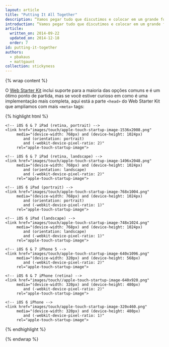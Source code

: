 ```yaml
---
layout: article
title: "Putting It All Together"
description: “Vamos pegar tudo que discutimos e colocar em um grande formulário."
introduction: “Vamos pegar tudo que discutimos e colocar em um grande formulário."
article:
  written_on: 2014-09-22
  updated_on: 2014-12-18
  order: 7
id: putting-it-together
authors:
  - pbakaus
  - mattgaunt
collection: stickyness
---
```


{% wrap content %}

O [Web Starter Kit](//developers.google.com/web/starter-kit) inclui
suporte para a maioria das opções comuns e é um ótimo ponto de partida, mas se você
estiver curioso em como é uma implementação mais completa, aqui está a
parte `<head>` do Web Starter Kit que ampliamos com mais
`<meta>` tags:

{% highlight html %}
<!-- WebApp Manifest -->
<link rel="manifest" href="/manifest.json">

<!-- hide the browser UI when launched from the home screen -->
<meta name="apple-mobile-web-app-capable" content="yes">

<!-- set the correct name -->
<meta name="application-name" content="Web Starter Kit" />
<meta name="apple-mobile-web-app-title" content="Web Starter Kit">

<!-- Icons -->
  <!-- icon in the highest resolution we need it for -->
  <link rel="icon" sizes="228x228" href="images/touch/icon-228x228.png">
  <link rel="apple-touch-icon" href="images/touch/icon-228x228.png">

  <!-- multiple icons for IE11 on Win8 (actual images are 1.8 larger, per MS recommendation) -->
  <meta name="msapplication-square70x70logo" content="images/touch/icon-smalltile-128x128.png">
  <meta name="msapplication-square150x150logo" content="images/touch/icon-mediumtile-270x270.png">
  <meta name="msapplication-wide310x150logo" content="images/touch/icon-widetile-558x270.png">
  <meta name="msapplication-square310x310logo" content="images/touch/icon-largetile-558x558.png">

  <!-- Tile icon for IE10 on Win8 (144x144 + tile color) -->
  <meta name="msapplication-TileImage" content="images/touch/icon-144x144.png">
  <meta name="msapplication-TileColor" content="#3372DF">

<!-- Safari specific -->

  <!-- Status bar style -->
  <meta name="apple-mobile-web-app-status-bar-style" content="black">

  <!-- Startup Image-->

    <!-- iOS 6 & 7 iPad (retina, portrait) -->
    <link href="images/touch/apple-touch-startup-image-1536x2008.png"
         media="(device-width: 768px) and (device-height: 1024px)
            and (orientation: portrait)
            and (-webkit-device-pixel-ratio: 2)"
         rel="apple-touch-startup-image">

    <!-- iOS 6 & 7 iPad (retina, landscape) -->
    <link href="images/touch/apple-touch-startup-image-1496x2048.png"
         media="(device-width: 768px) and (device-height: 1024px)
            and (orientation: landscape)
            and (-webkit-device-pixel-ratio: 2)"
         rel="apple-touch-startup-image">

    <!-- iOS 6 iPad (portrait) -->
    <link href="images/touch/apple-touch-startup-image-768x1004.png"
         media="(device-width: 768px) and (device-height: 1024px)
            and (orientation: portrait)
            and (-webkit-device-pixel-ratio: 1)"
         rel="apple-touch-startup-image">

    <!-- iOS 6 iPad (landscape) -->
    <link href="images/touch/apple-touch-startup-image-748x1024.png"
         media="(device-width: 768px) and (device-height: 1024px)
            and (orientation: landscape)
            and (-webkit-device-pixel-ratio: 1)"
         rel="apple-touch-startup-image">

    <!-- iOS 6 & 7 iPhone 5 -->
    <link href="images/touch/apple-touch-startup-image-640x1096.png"
         media="(device-width: 320px) and (device-height: 568px)
            and (-webkit-device-pixel-ratio: 2)"
         rel="apple-touch-startup-image">

    <!-- iOS 6 & 7 iPhone (retina) -->
    <link href="images/touch//apple-touch-startup-image-640x920.png"
         media="(device-width: 320px) and (device-height: 480px)
            and (-webkit-device-pixel-ratio: 2)"
         rel="apple-touch-startup-image">

    <!-- iOS 6 iPhone -->
    <link href="images/touch/apple-touch-startup-image-320x460.png"
         media="(device-width: 320px) and (device-height: 480px)
            and (-webkit-device-pixel-ratio: 1)"
         rel="apple-touch-startup-image">

<!-- MS specific -->

  <!-- Tooltip (Desktop) -->
  <meta name="msapplication-tooltip" content="Start the Web Starter Kit app">

  <!-- Start url when pinned (Desktop) -->
  <meta name="msapplication-starturl" content="./">

  <!-- Color of navigation buttons (back/forward) (Desktop) -->
  <meta name="msapplication-navbutton-color" content="#FF3300" />

{% endhighlight %}

{% endwrap %}
